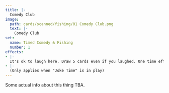 ```yaml
---
title: |-
  Comedy Club
image: 
  path: cards/scanned/fishing/01 Comedy Club.png
  text: |-
    Comedy Club
set:
  name: Timed Comedy & Fishing
  number: 1
effects: 
- |-
  It's ok to laugh here. Draw 5 cards even if you laughed. One time effect.
- |-
  (Only applies when "Joke Time" is in play)
---
```

Some actual info about this thing TBA.
